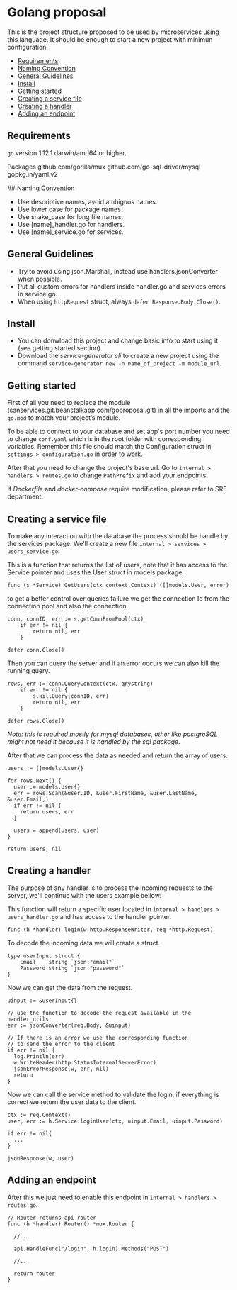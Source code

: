 # Golang proposal

This is the project structure proposed to be used by microservices using this language. It should be enough to start a new project with minimun configuration.

- [Requirements](#requirements)
- [Naming Convention](#naming-convention)
- [General Guidelines](#general-guidelines)
- [Install](#install)
- [Getting started](#getting-started)
- [Creating a service file](#creating-a-service-file)
- [Creating a handler](#creating-a-handler)
- [Adding an endpoint](#adding-an-endpoint)

## Requirements
`go` version 
1.12.1 darwin/amd64 or higher.

Packages
github.com/gorilla/mux
github.com/go-sql-driver/mysql
gopkg.in/yaml.v2

## Naming Convention
- Use descriptive names, avoid ambiguos names.
- Use lower case for package names.
- Use snake_case for long file names.
- Use [name]_handler.go for handlers.
- Use [name]_service.go for services.

## General Guidelines
- Try to avoid using json.Marshall, instead use handlers.jsonConverter when possible.
- Put all custom errors for handlers inside handler.go and services errors in service.go.
- When using `httpRequest` struct, always `defer Response.Body.Close()`.

## Install
- You can donwload this project and change basic info to start using it (see getting started section).
- Download the *service-generator cli* to create a new project using the command `service-generator new -n name_of_project -m module_url`.

## Getting started
First of all you need to replace the module (sanservices.git.beanstalkapp.com/goproposal.git) in all the imports and the `go.mod` to match your project’s module.

To be able to connect to your database and set app's port number you need to change `conf.yaml` which is in the root folder with corresponding variables. Remember this file should match the Configuration struct in `settings > configuration.go` in order to work.

After that you need to change the project's base url. Go to `internal > handlers > routes.go` to change `PathPrefix` and add your endpoints.

If *Dockerfile* and *docker-compose* require modification, please refer to SRE department.

## Creating a service file
To make any interaction with the database the process should be handle by the services package. We'll create a new file `internal > services > users_service.go`:

This is a function that returns the list of users, note that it has access to the Service pointer and uses the User struct in models package.

`func (s *Service) GetUsers(ctx context.Context) ([]models.User, error)`

to get a better control over queries failure we get the connection Id from the connection pool and also the connection.

```
conn, connID, err := s.getConnFromPool(ctx)
	if err != nil {
		return nil, err
	}

defer conn.Close()
```

Then you can query the server and if an error occurs we can also kill the running query. 

```
rows, err := conn.QueryContext(ctx, qrystring)
	if err != nil {
		s.killQuery(connID, err)
		return nil, err
	}

defer rows.Close()
```

*Note: this is required mostly for mysql databases, other like postgreSQL might not need it because it is handled by the sql package*.

After that we can process the data as needed and return the array of users.
```
users := []models.User{}

for rows.Next() {
  user := models.User{}
  err = rows.Scan(&user.ID, &user.FirstName, &user.LastName, &user.Email,)
  if err != nil {
    return users, err
  }

  users = append(users, user)
}

return users, nil
```

## Creating a handler
The purpose of any handler is to process the incoming requests to the server, we'll continue with the users example bellow:

This function will return a specific user located in `internal > handlers > users_handler.go` and has access to the handler pointer.

`func (h *handler) login(w http.ResponseWriter, req *http.Request)`

To decode the incoming data we will create a struct.

```
type userInput struct {
	Email    string `json:"email"`
	Password string `json:"password"`
}
```

Now we can get the data from the request.

```
uinput := &userInput{}

// use the function to decode the request available in the handler_utils
err := jsonConverter(req.Body, &uinput)

// If there is an error we use the corresponding function 
// to send the error to the client
if err != nil {
  log.Println(err)
  w.WriteHeader(http.StatusInternalServerError)
  jsonErrorResponse(w, err, nil)
  return
}
```

Now we can call the service method to validate the login, if everything is correct we return the user data to the client.

```
ctx := req.Context()
user, err := h.Service.loginUser(ctx, uinput.Email, uinput.Password)

if err != nil{
  ...
}

jsonResponse(w, user)
```

## Adding an endpoint

After this we just need to enable this endpoint in `internal > handlers > routes.go`.

```
// Router returns api router
func (h *handler) Router() *mux.Router {
  
  //...

  api.HandleFunc("/login", h.login).Methods("POST")

  //...

  return router
}
```
